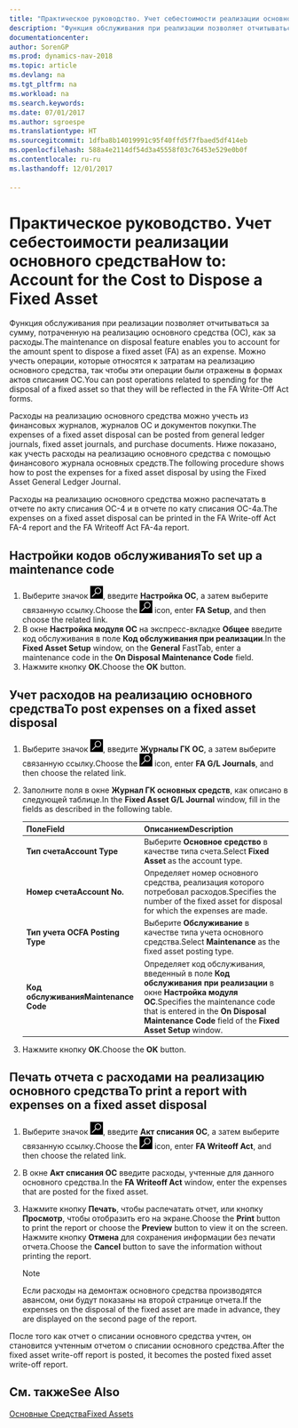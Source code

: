 ```yaml
---
title: "Практическое руководство. Учет себестоимости реализации основного средства"
description: "Функция обслуживания при реализации позволяет отчитываться за сумму, потраченную на реализацию основного средства (ОС), как за расходы. Можно учесть операции, которые относятся к затратам на реализацию основного средства, так чтобы эти операции были отражены в формах актов списания ОС."
documentationcenter: 
author: SorenGP
ms.prod: dynamics-nav-2018
ms.topic: article
ms.devlang: na
ms.tgt_pltfrm: na
ms.workload: na
ms.search.keywords: 
ms.date: 07/01/2017
ms.author: sgroespe
ms.translationtype: HT
ms.sourcegitcommit: 1dfba8b14019991c95f40ffd5f7fbaed5df414eb
ms.openlocfilehash: 588a4e2114df54d3a45558f03c76453e529e0b0f
ms.contentlocale: ru-ru
ms.lasthandoff: 12/01/2017

---
```

# <a name="how-to-account-for-the-cost--to-dispose-a-fixed-asset"></a><span data-ttu-id="f0307-104">Практическое руководство. Учет себестоимости реализации основного средства</span><span class="sxs-lookup"><span data-stu-id="f0307-104">How to: Account for the Cost  to Dispose a Fixed Asset</span></span>
<span data-ttu-id="f0307-105">Функция обслуживания при реализации позволяет отчитываться за сумму, потраченную на реализацию основного средства (ОС), как за расходы.</span><span class="sxs-lookup"><span data-stu-id="f0307-105">The maintenance on disposal feature enables you to account for the amount spent to dispose a fixed asset (FA) as an expense.</span></span> <span data-ttu-id="f0307-106">Можно учесть операции, которые относятся к затратам на реализацию основного средства, так чтобы эти операции были отражены в формах актов списания ОС.</span><span class="sxs-lookup"><span data-stu-id="f0307-106">You can post operations related to spending for the disposal of a fixed asset so that they will be reflected in the FA Write-Off Act forms.</span></span>  

<span data-ttu-id="f0307-107">Расходы на реализацию основного средства можно учесть из финансовых журналов, журналов ОС и документов покупки.</span><span class="sxs-lookup"><span data-stu-id="f0307-107">The expenses of a fixed asset disposal can be posted from general ledger journals, fixed asset journals, and purchase documents.</span></span> <span data-ttu-id="f0307-108">Ниже показано, как учесть расходы на реализацию основного средства с помощью финансового журнала основных средств.</span><span class="sxs-lookup"><span data-stu-id="f0307-108">The following procedure shows how to post the expenses for a fixed asset disposal by using the Fixed Asset General Ledger Journal.</span></span>  

<span data-ttu-id="f0307-109">Расходы на реализацию основного средства можно распечатать в отчете по акту списания ОС-4 и в отчете по кату списания ОС-4a.</span><span class="sxs-lookup"><span data-stu-id="f0307-109">The expenses on a fixed asset disposal can be printed in the FA Write-off Act FA-4 report and the FA Writeoff Act FA-4a report.</span></span>  

## <a name="to-set-up-a-maintenance-code"></a><span data-ttu-id="f0307-110">Настройки кодов обслуживания</span><span class="sxs-lookup"><span data-stu-id="f0307-110">To set up a maintenance code</span></span>  

1.  <span data-ttu-id="f0307-111">Выберите значок ![Поиск страницы или отчета](../../media/ui-search/search_small.png "Значок поиска страницы или отчета"), введите **Настройка ОС**, а затем выберите связанную ссылку.</span><span class="sxs-lookup"><span data-stu-id="f0307-111">Choose the ![Search for Page or Report](../../media/ui-search/search_small.png "Search for Page or Report icon") icon, enter **FA Setup**, and then choose the related link.</span></span>  
2.  <span data-ttu-id="f0307-112">В окне **Настройка модуля ОС** на экспресс-вкладке **Общее** введите код обслуживания в поле **Код обслуживания при реализации**.</span><span class="sxs-lookup"><span data-stu-id="f0307-112">In the **Fixed Asset Setup** window, on the **General** FastTab, enter a maintenance code in the **On Disposal Maintenance Code** field.</span></span>  
3.  <span data-ttu-id="f0307-113">Нажмите кнопку **ОК**.</span><span class="sxs-lookup"><span data-stu-id="f0307-113">Choose the **OK** button.</span></span>  

## <a name="to-post-expenses-on-a-fixed-asset-disposal"></a><span data-ttu-id="f0307-114">Учет расходов на реализацию основного средства</span><span class="sxs-lookup"><span data-stu-id="f0307-114">To post expenses on a fixed asset disposal</span></span>  

1.  <span data-ttu-id="f0307-115">Выберите значок ![Поиск страницы или отчета](../../media/ui-search/search_small.png "Значок поиска страницы или отчета"), введите **Журналы ГК ОС**, а затем выберите связанную ссылку.</span><span class="sxs-lookup"><span data-stu-id="f0307-115">Choose the ![Search for Page or Report](../../media/ui-search/search_small.png "Search for Page or Report icon") icon, enter **FA G/L Journals**, and then choose the related link.</span></span>  
2.  <span data-ttu-id="f0307-116">Заполните поля в окне **Журнал ГК основных средств**, как описано в следующей таблице.</span><span class="sxs-lookup"><span data-stu-id="f0307-116">In the **Fixed Asset G/L Journal** window, fill in the fields as described in the following table.</span></span>  

    |<span data-ttu-id="f0307-117">Поле</span><span class="sxs-lookup"><span data-stu-id="f0307-117">Field</span></span>|<span data-ttu-id="f0307-118">Описанием</span><span class="sxs-lookup"><span data-stu-id="f0307-118">Description</span></span>|  
    |---------------------------------|---------------------------------------|  
    |<span data-ttu-id="f0307-119">**Тип счета**</span><span class="sxs-lookup"><span data-stu-id="f0307-119">**Account Type**</span></span>|<span data-ttu-id="f0307-120">Выберите **Основное средство** в качестве типа счета.</span><span class="sxs-lookup"><span data-stu-id="f0307-120">Select **Fixed Asset** as the account type.</span></span>|  
    |<span data-ttu-id="f0307-121">**Номер счета**</span><span class="sxs-lookup"><span data-stu-id="f0307-121">**Account No.**</span></span>|<span data-ttu-id="f0307-122">Определяет номер основного средства, реализация которого потребовал расходов.</span><span class="sxs-lookup"><span data-stu-id="f0307-122">Specifies the number of the fixed asset for disposal for which the expenses are made.</span></span>|  
    |<span data-ttu-id="f0307-123">**Тип учета ОС**</span><span class="sxs-lookup"><span data-stu-id="f0307-123">**FA Posting Type**</span></span>|<span data-ttu-id="f0307-124">Выберите **Обслуживание** в качестве типа учета основного средства.</span><span class="sxs-lookup"><span data-stu-id="f0307-124">Select **Maintenance** as the fixed asset posting type.</span></span>|  
    |<span data-ttu-id="f0307-125">**Код обслуживания**</span><span class="sxs-lookup"><span data-stu-id="f0307-125">**Maintenance Code**</span></span>|<span data-ttu-id="f0307-126">Определяет код обслуживания, введенный в поле **Код обслуживания при реализации** в окне **Настройка модуля ОС**.</span><span class="sxs-lookup"><span data-stu-id="f0307-126">Specifies the maintenance code that is entered in the **On Disposal Maintenance Code** field of the **Fixed Asset Setup** window.</span></span>|  

3.  <span data-ttu-id="f0307-127">Нажмите кнопку **ОК**.</span><span class="sxs-lookup"><span data-stu-id="f0307-127">Choose the **OK** button.</span></span>  

## <a name="to-print-a-report-with-expenses-on-a-fixed-asset-disposal"></a><span data-ttu-id="f0307-128">Печать отчета с расходами на реализацию основного средства</span><span class="sxs-lookup"><span data-stu-id="f0307-128">To print a report with expenses on a fixed asset disposal</span></span>  

1.  <span data-ttu-id="f0307-129">Выберите значок ![Поиск страницы или отчета](../../media/ui-search/search_small.png "Значок поиска страницы или отчета"), введите **Акт списания ОС**, а затем выберите связанную ссылку.</span><span class="sxs-lookup"><span data-stu-id="f0307-129">Choose the ![Search for Page or Report](../../media/ui-search/search_small.png "Search for Page or Report icon") icon, enter **FA Writeoff Act**, and then choose the related link.</span></span>  
2.  <span data-ttu-id="f0307-130">В окне **Акт списания ОС** введите расходы, учтенные для данного основного средства.</span><span class="sxs-lookup"><span data-stu-id="f0307-130">In the **FA Writeoff Act** window, enter the expenses that are posted for the fixed asset.</span></span>  
3.  <span data-ttu-id="f0307-131">Нажмите кнопку **Печать**, чтобы распечатать отчет, или кнопку **Просмотр**, чтобы отобразить его на экране.</span><span class="sxs-lookup"><span data-stu-id="f0307-131">Choose the **Print** button to print the report or choose the **Preview** button to view it on the screen.</span></span> <span data-ttu-id="f0307-132">Нажмите кнопку **Отмена** для сохранения информации без печати отчета.</span><span class="sxs-lookup"><span data-stu-id="f0307-132">Choose the **Cancel** button to save the information without printing the report.</span></span>  

    > [!NOTE]  
    >  <span data-ttu-id="f0307-133">Если расходы на демонтаж основного средства производятся авансом, они будут показаны на второй странице отчета.</span><span class="sxs-lookup"><span data-stu-id="f0307-133">If the expenses on the disposal of the fixed asset are made in advance, they are displayed on the second page of the report.</span></span>  

<span data-ttu-id="f0307-134">После того как отчет о списании основного средства учтен, он становится учтенным отчетом о списании основного средства.</span><span class="sxs-lookup"><span data-stu-id="f0307-134">After the fixed asset write-off report is posted, it becomes the posted fixed asset write-off report.</span></span>  

## <a name="see-also"></a><span data-ttu-id="f0307-135">См. также</span><span class="sxs-lookup"><span data-stu-id="f0307-135">See Also</span></span>  
[<span data-ttu-id="f0307-136">Основные Средства</span><span class="sxs-lookup"><span data-stu-id="f0307-136">Fixed Assets</span></span>](../../fa-manage.md)

